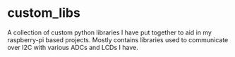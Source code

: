 # custom_libs
A collection of custom python libraries I have put together to aid in my raspberry-pi based projects. Mostly contains libraries used to communicate over I2C with various ADCs and LCDs I have.

